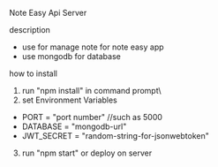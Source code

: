 Note Easy Api Server

description
- use for manage note for note easy app
- use mongodb for database

how to install
1. run "npm install" in command prompt\
2. set Environment Variables
- PORT = "port number" //such as 5000
- DATABASE = "mongodb-url"
- JWT_SECRET = "random-string-for-jsonwebtoken"
3. run "npm start" or deploy on server
